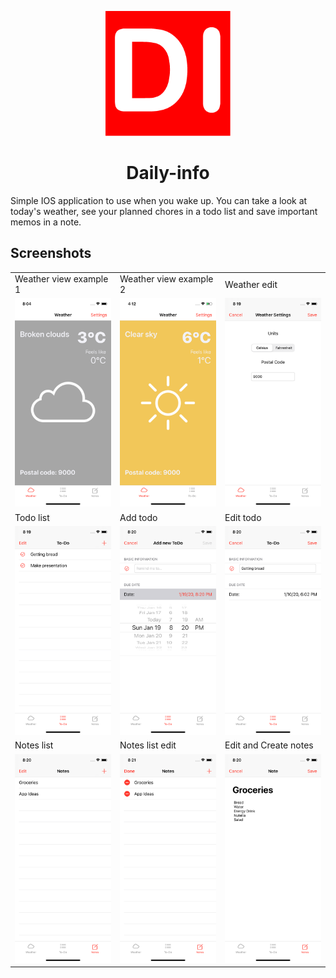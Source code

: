 <p align="center">
  <img src="./Screenshots/dailyinfo.png?raw=true" width="200px"/>
</p>

<h1 align="center">Daily-info</h1>

Simple IOS application to use when you wake up. You can take a look at today's weather, see your planned chores in a todo list and save important memos in a note.

## Screenshots

<table>
  <tr>
  </tr>
  <tr>
    <td>Weather view example 1</td>
    <td>Weather view example 2</td>
    <td>Weather edit</td>
  </tr>
  <tr>
    <td><img src="./Screenshots/weather-home.png?raw=true" width="256px"></td>
    <td><img src="./Screenshots/weather-home2.png?raw=true" width="256px"></td>
    <td><img src="./Screenshots/weather-edit.png?raw=true" width="256px"></td>
  </tr>
  <tr>
    <td>Todo list</td>
    <td>Add todo</td>
    <td>Edit todo</td>
  </tr>
  <tr>
    <td><img src="./Screenshots/todo-list.png?raw=true" width="256px"></td>
    <td><img src="./Screenshots/todo-create.png?raw=true" width="256px"></td>
    <td><img src="./Screenshots/todo-edit.png?raw=true" width="256px"></td>
  </tr>
  <tr>
    <td>Notes list</td>
    <td>Notes list edit</td>
    <td>Edit and Create notes</td>
  </tr>
  <tr>
    <td><img src="./Screenshots/notes-list.png?raw=true" width="256px"></td>
    <td><img src="./Screenshots/notes-list-edit.png?raw=true" width="256px"></td>
    <td><img src="./Screenshots/notes-edit.png?raw=true" width="256px"></td>
  </tr>
</table>
